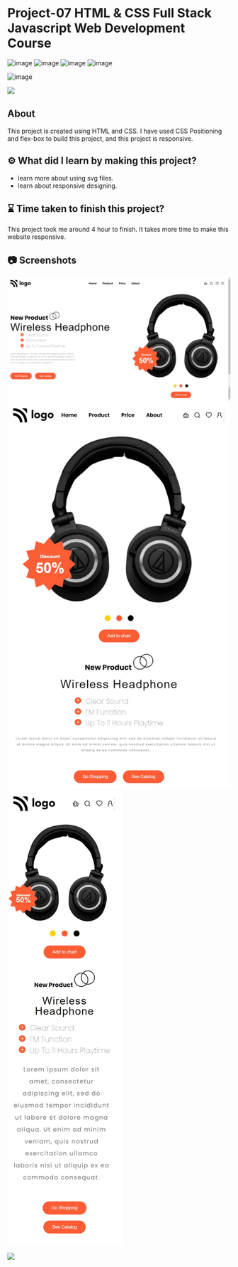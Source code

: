 # Project-07 HTML & CSS Full Stack Javascript Web Development Course

![image](https://img.shields.io/badge/iNeuron-Full--Stack%20JavaScript%20Web%20Development%20Course-blue)
![image](https://img.shields.io/badge/Hitesh%20Choudhry-LOC-brightgreen)
![image](https://img.shields.io/badge/HTML-CSS-orange)
![image](https://img.shields.io/badge/Project-07-blue)

![image](https://img.shields.io/badge/BHASKAR-SAHU-blue)

[<img src= "https://img.shields.io/badge/projcet live link-10b?style=for-the-badge&logo=&logoColor=white" />](https://fsjs-ineuron-project-07-html-css.netlify.app/)

## About

This project is created using HTML and CSS. I have used CSS Positioning and flex-box to build this project, and this project is responsive.

## ⚙️ What did I learn by making this project?

-   learn more about using svg files.
-   learn about responsive designing.

## ⌛ Time taken to finish this project?

This project took me around 4 hour to finish. It takes more time to make this website responsive.

## 📷 Screenshots

![image](./screenshot/screenshot.png)
![image](./screenshot/screenshot-2.png)
![image](./screenshot/screenshot-3.png)

[<img src= "https://img.shields.io/badge/PROJCET LINK-1DA55F?style=for-the-badge&logo=&logoColor=white" />](https://fsjs-ineuron-project-07-html-css.netlify.app/)
